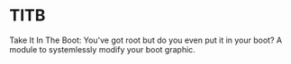 # TITB
Take It In The Boot: You've got root but do you even put it in your boot? A module to systemlessly modify your boot graphic.
